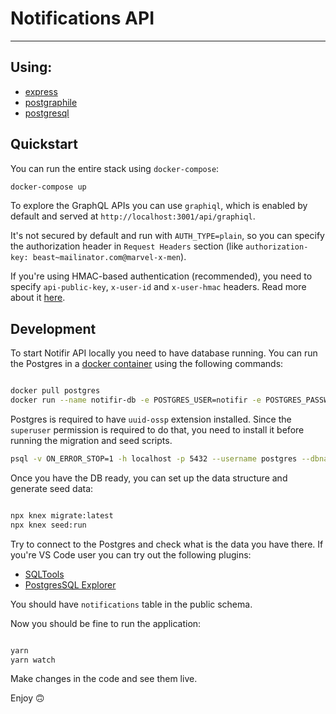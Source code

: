# Notifications API

---

## Using: 
- [express](https://expressjs.com/)
- [postgraphile](https://www.graphile.org/postgraphile/)
- [postgresql](https://www.postgresql.org/)

## Quickstart

You can run the entire stack using `docker-compose`:

```bash
docker-compose up
```

To explore the GraphQL APIs you can use `graphiql`, which is enabled by default and served at `http://localhost:3001/api/graphiql`. 

It's not secured by default and run with `AUTH_TYPE=plain`, so you can specify the authorization header in `Request Headers` section (like `authorization-key: beast~mailinator.com@marvel-x-men`).

If you're using HMAC-based authentication (recommended), you need to specify `api-public-key`, `x-user-id` and `x-user-hmac` headers. Read more about it [here](https://notifir.github.io/docs/integration/authentication).

## Development

To start Notifir API locally you need to have database running. You can run the Postgres in a [docker container](https://hub.docker.com/_/postgres) using the following commands:

```bash

docker pull postgres
docker run --name notifir-db -e POSTGRES_USER=notifir -e POSTGRES_PASSWORD=notifir -p 5432:5432 -d notifir

```

Postgres is required to have `uuid-ossp` extension installed. Since the `superuser` permission is required to do that, you need to install it before running the migration and seed scripts.

```bash
psql -v ON_ERROR_STOP=1 -h localhost -p 5432 --username postgres --dbname notifir -c "create extension if not exists \"uuid-ossp\"";
```

Once you have the DB ready, you can set up the data structure and generate seed data:

```bash

npx knex migrate:latest
npx knex seed:run

```

Try to connect to the Postgres and check what is the data you have there. If you're VS Code user you can try out the following plugins:
- [SQLTools](https://marketplace.visualstudio.com/items?itemName=mtxr.sqltools)
- [PostgresSQL Explorer](https://marketplace.visualstudio.com/items?itemName=ckolkman.vscode-postgres)

You should have `notifications` table in the public schema.

Now you should be fine to run the application:

```bash

yarn
yarn watch

```

Make changes in the code and see them live.

Enjoy 🙃
